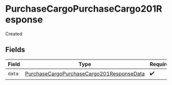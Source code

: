 # PurchaseCargoPurchaseCargo201Response

Created


## Fields

| Field                                                                                                             | Type                                                                                                              | Required                                                                                                          | Description                                                                                                       |
| ----------------------------------------------------------------------------------------------------------------- | ----------------------------------------------------------------------------------------------------------------- | ----------------------------------------------------------------------------------------------------------------- | ----------------------------------------------------------------------------------------------------------------- |
| `data`                                                                                                            | [PurchaseCargoPurchaseCargo201ResponseData](../../models/operations/purchasecargopurchasecargo201responsedata.md) | :heavy_check_mark:                                                                                                | N/A                                                                                                               |